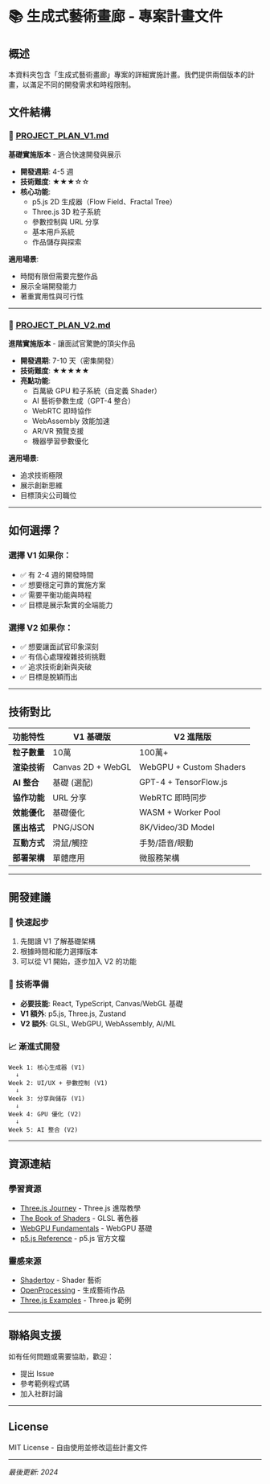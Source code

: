 # 📚 生成式藝術畫廊 - 專案計畫文件

## 概述
本資料夾包含「生成式藝術畫廊」專案的詳細實施計畫。我們提供兩個版本的計畫，以滿足不同的開發需求和時程限制。

## 文件結構

### 📄 [PROJECT_PLAN_V1.md](./PROJECT_PLAN_V1.md)
**基礎實施版本** - 適合快速開發與展示

- **開發週期**: 4-5 週
- **技術難度**: ★★★☆☆
- **核心功能**:
  - p5.js 2D 生成器（Flow Field、Fractal Tree）
  - Three.js 3D 粒子系統
  - 參數控制與 URL 分享
  - 基本用戶系統
  - 作品儲存與探索

**適用場景**:
- 時間有限但需要完整作品
- 展示全端開發能力
- 著重實用性與可行性

---

### 📄 [PROJECT_PLAN_V2.md](./PROJECT_PLAN_V2.md)
**進階實施版本** - 讓面試官驚艷的頂尖作品

- **開發週期**: 7-10 天（密集開發）
- **技術難度**: ★★★★★
- **亮點功能**:
  - 百萬級 GPU 粒子系統（自定義 Shader）
  - AI 藝術參數生成（GPT-4 整合）
  - WebRTC 即時協作
  - WebAssembly 效能加速
  - AR/VR 預覽支援
  - 機器學習參數優化

**適用場景**:
- 追求技術極限
- 展示創新思維
- 目標頂尖公司職位

---

## 如何選擇？

### 選擇 V1 如果你：
- ✅ 有 2-4 週的開發時間
- ✅ 想要穩定可靠的實施方案
- ✅ 需要平衡功能與時程
- ✅ 目標是展示紮實的全端能力

### 選擇 V2 如果你：
- ✅ 想要讓面試官印象深刻
- ✅ 有信心處理複雜技術挑戰
- ✅ 追求技術創新與突破
- ✅ 目標是脫穎而出

---

## 技術對比

| 功能特性 | V1 基礎版 | V2 進階版 |
|---------|----------|----------|
| **粒子數量** | 10萬 | 100萬+ |
| **渲染技術** | Canvas 2D + WebGL | WebGPU + Custom Shaders |
| **AI 整合** | 基礎 (選配) | GPT-4 + TensorFlow.js |
| **協作功能** | URL 分享 | WebRTC 即時同步 |
| **效能優化** | 基礎優化 | WASM + Worker Pool |
| **匯出格式** | PNG/JSON | 8K/Video/3D Model |
| **互動方式** | 滑鼠/觸控 | 手勢/語音/眼動 |
| **部署架構** | 單體應用 | 微服務架構 |

---

## 開發建議

### 🎯 快速起步
1. 先閱讀 V1 了解基礎架構
2. 根據時間和能力選擇版本
3. 可以從 V1 開始，逐步加入 V2 的功能

### 🔧 技術準備
- **必要技能**: React, TypeScript, Canvas/WebGL 基礎
- **V1 額外**: p5.js, Three.js, Zustand
- **V2 額外**: GLSL, WebGPU, WebAssembly, AI/ML

### 📈 漸進式開發
```
Week 1: 核心生成器 (V1)
  ↓
Week 2: UI/UX + 參數控制 (V1)
  ↓
Week 3: 分享與儲存 (V1)
  ↓
Week 4: GPU 優化 (V2)
  ↓
Week 5: AI 整合 (V2)
```

---

## 資源連結

### 學習資源
- [Three.js Journey](https://threejs-journey.com/) - Three.js 進階教學
- [The Book of Shaders](https://thebookofshaders.com/) - GLSL 著色器
- [WebGPU Fundamentals](https://webgpufundamentals.org/) - WebGPU 基礎
- [p5.js Reference](https://p5js.org/reference/) - p5.js 官方文檔

### 靈感來源
- [Shadertoy](https://www.shadertoy.com/) - Shader 藝術
- [OpenProcessing](https://openprocessing.org/) - 生成藝術作品
- [Three.js Examples](https://threejs.org/examples/) - Three.js 範例

---

## 聯絡與支援

如有任何問題或需要協助，歡迎：
- 提出 Issue
- 參考範例程式碼
- 加入社群討論

---

## License

MIT License - 自由使用並修改這些計畫文件

---

*最後更新: 2024*